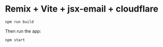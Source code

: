 # Remix + Vite + jsx-email + cloudflare

```sh
npm run build
```

Then run the app:

```sh
npm start
```
